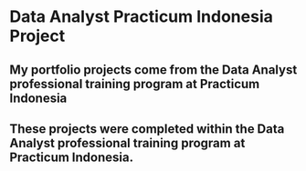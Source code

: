 # Data Analyst Practicum Indonesia Project
## My portfolio projects come from the Data Analyst professional training program at Practicum Indonesia

## These projects were completed within the Data Analyst professional training program at Practicum Indonesia.

